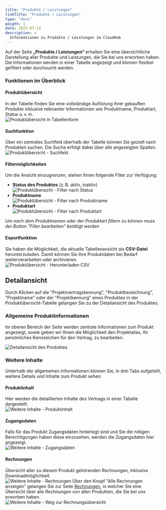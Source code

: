 ```yaml
---
title: "Produkte / Leistungen"
linkTitle: "Produkte / Leistungen"
type: "docs"
weight: 1
date: 2025-07-14
description: >
  Informationen zu Produkte / Leistungen im CloudHub
---
```


Auf der Seite **„Produkte / Leistungen“** erhalten Sie eine übersichtliche Darstellung aller Produkte und Leistungen, die Sie bei uns erworben haben. Die Informationen werden in einer Tabelle angezeigt und können flexibel gefiltert oder durchsucht werden.

### Funktionen im Überblick

#### Produktübersicht

In der Tabelle finden Sie eine vollständige Auflistung Ihrer gekauften Produkte inklusive relevanter Informationen wie Produktname, Produktart, Status u. v. m.\
![Produktübersicht in Tabellenform](../img/products-services/products-table.png)

#### Suchfunktion

Über ein zentrales Suchfeld oberhalb der Tabelle können Sie gezielt nach Produkten suchen. Die Suche erfolgt dabei über alle angezeigten Spalten.\
![Produktübersicht - Suchfeld](../img/products-services/products-table-search-field.png)

#### Filtermöglichkeiten

Um die Ansicht einzugrenzen, stehen Ihnen folgende Filter zur Verfügung:

- **Status des Produktes** (z. B. aktiv, inaktiv)
![Produktübersicht - Filter nach Status](../img/products-services/products-table-filter-status.png)
- **Produktname**\
![Produktübersicht - Filter nach Produktname](../img/products-services/products-table-filter-productname.png)
- **Produktart**\
![Produktübersicht - Filter nach Produktart](../img/products-services/products-table-filter-producttype.png)

*Um nach dem Produktnamen oder der Produktart filtern zu können muss der Button "Filter bearbeiten" betätigt werden*

#### Exportfunktion

Sie haben die Möglichkeit, die aktuelle Tabellenansicht als **CSV-Datei** herunterzuladen. Damit können Sie Ihre Produktdaten bei Bedarf weiterverarbeiten oder archivieren.\
![Produktübersicht - Herunterladen CSV](../img/products-services/products-table-download-csv.png)

## Detailansicht

Durch Klicken auf die "Projektvertragskennung", "Produktbezeichnung", "Projektname" oder der "Projektkennung" eines Produktes in der Produktübersicht-Tabelle gelangen Sie zu der Detailansicht des Produktes.

### Allgemeine Produktinformationen

Im oberen Bereich der Seite werden zentrale Informationen zum Produkt angezeigt, sowie geben wir Ihnen die Möglichkeit den Projektalias, Ihr persönliches Kennzeichen für den Vertrag, zu bearbeiten.

![Detailansicht des Produktes](../img/products-services/detail-view.png)

### Weitere Inhalte

Unterhalb der allgemeinen Informationen können Sie, in drei Tabs aufgeteilt, weitere Details und Inhalte zum Produkt sehen:

#### Produktinhalt

Hier werden die detaillierten Inhalte des Vertrags in einer Tabelle dargestellt.\
![Weitere Inhalte - Produktinhalt](../img/products-services/further-content-product-contents.png)

#### Zugangsdaten

Falls für das Produkt Zugangsdaten hinterlegt sind und Sie die nötigen Berechtigungen haben diese einzusehen, werden die Zugangsdaten hier angezeigt.\
![Weitere Inhalte - Zugangsdaten](../img/products-services/further-content-credentials.png)

#### Rechnungen

Übersicht aller zu diesem Produkt gehörenden Rechnungen, inklusive Downloadmöglichkeit.\
![Weitere Inhalte - Rechnungen](../img/products-services/further-content-invoices.png)
Über den Knopf "Alle Rechnungen anzeigen" gelangen Sie zur Seite [Rechnungen](../invoices), in welcher Sie eine Übersicht über alle Rechnungen von allen Produkten, die Sie bei uns erworben haben.\
![Weitere Inhalte - Weg zur Rechnungsübersicht](../img/products-services/further-content-show-all-invoices.png)
